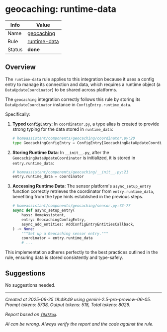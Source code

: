 # geocaching: runtime-data

| Info   | Value                                                                    |
|--------|--------------------------------------------------------------------------|
| Name   | [geocaching](https://www.home-assistant.io/integrations/geocaching/) |
| Rule   | [runtime-data](https://developers.home-assistant.io/docs/core/integration-quality-scale/rules/runtime-data)                                                     |
| Status | **done**                                                                 |

## Overview

The `runtime-data` rule applies to this integration because it uses a config entry to manage its connection and data, which requires a runtime object (a `DataUpdateCoordinator`) to be shared across platforms.

The `geocaching` integration correctly follows this rule by storing its `DataUpdateCoordinator` instance in `ConfigEntry.runtime_data`.

Specifically:

1.  **Typed `ConfigEntry`**: In `coordinator.py`, a type alias is created to provide strong typing for the data stored in `runtime_data`:
    ```python
    # homeassistant/components/geocaching/coordinator.py:20
    type GeocachingConfigEntry = ConfigEntry[GeocachingDataUpdateCoordinator]
    ```

2.  **Storing Runtime Data**: In `__init__.py`, after the `GeocachingDataUpdateCoordinator` is initialized, it is stored in `entry.runtime_data`:
    ```python
    # homeassistant/components/geocaching/__init__.py:21
    entry.runtime_data = coordinator
    ```

3.  **Accessing Runtime Data**: The sensor platform's `async_setup_entry` function correctly retrieves the coordinator from `entry.runtime_data`, benefiting from the type hints established in the previous steps.
    ```python
    # homeassistant/components/geocaching/sensor.py:73-77
    async def async_setup_entry(
        hass: HomeAssistant,
        entry: GeocachingConfigEntry,
        async_add_entities: AddConfigEntryEntitiesCallback,
    ) -> None:
        """Set up a Geocaching sensor entry."""
        coordinator = entry.runtime_data
        # ...
    ```

This implementation adheres perfectly to the best practices outlined in the rule, ensuring data is stored consistently and type-safely.

## Suggestions

No suggestions needed.

---

_Created at 2025-06-25 18:49:49 using gemini-2.5-pro-preview-06-05. Prompt tokens: 5738, Output tokens: 518, Total tokens: 8026._

_Report based on [`f0a78aa`](https://github.com/home-assistant/core/tree/f0a78aadbe1ed91862f40c87da69b37962c1f0d7)._

_AI can be wrong. Always verify the report and the code against the rule._
